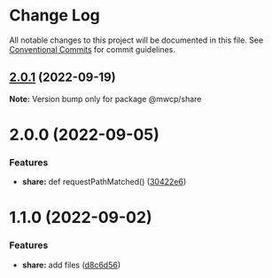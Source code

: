 # Change Log

All notable changes to this project will be documented in this file.
See [Conventional Commits](https://conventionalcommits.org) for commit guidelines.

## [2.0.1](https://github.com/waitingsong/midway-components/compare/@mwcp/share@2.0.0...@mwcp/share@2.0.1) (2022-09-19)

**Note:** Version bump only for package @mwcp/share





# 2.0.0 (2022-09-05)


### Features

* **share:** def requestPathMatched() ([30422e6](https://github.com/waitingsong/midway-components/commit/30422e60316d4a74f164293ceccfde4dad90ad16))





# 1.1.0 (2022-09-02)


### Features

* **share:** add files ([d8c6d56](https://github.com/waitingsong/midway-components/commit/d8c6d56faaa85739555da5a289e582314dc0566b))
